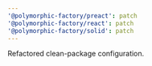 ```yaml
---
'@polymorphic-factory/preact': patch
'@polymorphic-factory/react': patch
'@polymorphic-factory/solid': patch
---
```


Refactored clean-package configuration.
